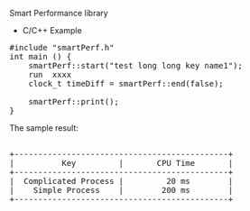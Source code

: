 Smart Performance library

* C/C++ Example

<pre>
#include "smartPerf.h"
int main () {
    smartPerf::start("test long long key name1");
    run  xxxx
    clock_t timeDiff = smartPerf::end(false);

    smartPerf::print();
}
</pre>

The sample result: 

<pre> 
+---------------------------------------------+
|          Key         |       CPU Time       |
+---------------------------------------------+
|  Complicated Process |         20 ms        |
|    Simple Process    |        200 ms        |
+---------------------------------------------+
</pre>
